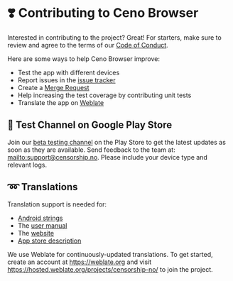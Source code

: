 # ❣️ Contributing to Ceno Browser
Interested in contributing to the project? Great! For starters, make sure to review and agree to the terms of our [Code of Conduct](CODE_OF_CONDUCT.md).

Here are some ways to help Ceno Browser improve:
* Test the app with different devices
* Report issues in the [issue tracker](https://gitlab.com/censorship-no/ceno-browser-v2/issues)
* Create a [Merge Request](https://docs.gitlab.com/ee/user/project/merge_requests/getting_started.html)
* Help increasing the test coverage by contributing unit tests
* Translate the app on [Weblate](https://hosted.weblate.org/projects/censorship-no/)

## 🧪 Test Channel on Google Play Store

Join our [beta testing channel](https://play.google.com/apps/testing/ie.equalit.ceno) on the Play Store to get the latest updates as soon as they are available. Send feedback to the team at: [mailto:support@censorship.no](support@censorship.no). Please include your device type and relevant logs.

## ➿ Translations
Translation support is needed for:
* [Android strings](https://hosted.weblate.org/projects/censorship-no/app/)
* The [user manual](https://hosted.weblate.org/projects/censorship-no/user-manual)
* The [website](https://hosted.weblate.org/projects/censorship-no/website/)
* [App store description](https://hosted.weblate.org/projects/censorship-no/play-store-listing/)

We use Weblate for continuously-updated translations. To get started, create an account at https://weblate.org and visit https://hosted.weblate.org/projects/censorship-no/ to join the project.
